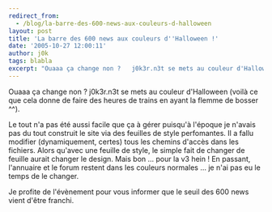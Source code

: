 ```yaml
---
redirect_from:
  - /blog/la-barre-des-600-news-aux-couleurs-d-halloween
layout: post
title: 'La barre des 600 news aux couleurs d''Halloween !'
date: '2005-10-27 12:00:11'
author: j0k
tags: blabla
excerpt: "Ouaaa ça change non ?   j0k3r.n3t se mets au couleur d'Halloween (voilà ce que cela donne de faire des heures de trains en ayant la flemme de bosser ^^).  \n  \nLe tout n'a pas été aussi facile que ça à gérer puisqu'à l'époque je n'avais pas du tout construit le site via des feuilles de style perfomantes. Il a fallu modifier (dynamiquement, certes) tous les      …"
---
```


Ouaaa ça change non ?   j0k3r.n3t se mets au couleur d'Halloween (voilà ce que cela donne de faire des heures de trains en ayant la flemme de bosser ^^).

Le tout n'a pas été aussi facile que ça à gérer puisqu'à l'époque je n'avais pas du tout construit le site via des feuilles de style perfomantes. Il a fallu modifier (dynamiquement, certes) tous les chemins d'accès dans les fichiers. Alors qu'avec une feuille de style, le simple fait de changer de feuille aurait changer le design. Mais bon ... pour la v3 hein !   En passant, l'annuaire et le forum restent dans les couleurs normales ... je n'ai pas eu le temps de le changer.

Je profite de l'évènement pour vous informer que le seuil des 600 news vient d'être franchi.
